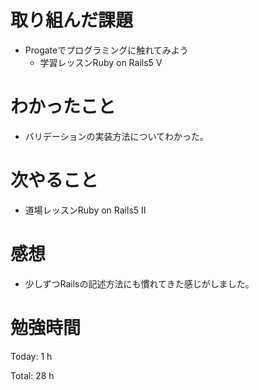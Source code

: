 # 取り組んだ課題
- Progateでプログラミングに触れてみよう
  - 学習レッスンRuby on Rails5 V

# わかったこと
- バリデーションの実装方法についてわかった。

# 次やること
- 道場レッスンRuby on Rails5 II

# 感想
- 少しずつRailsの記述方法にも慣れてきた感じがしました。

# 勉強時間
Today: 1 h

Total: 28 h
